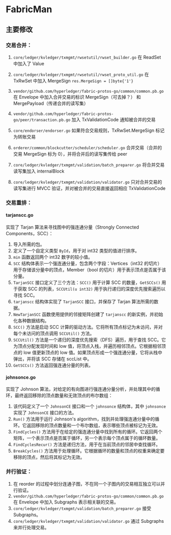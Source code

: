 # FabricMan

## 主要修改

### 交易合并：

1. `core/ledger/kvledger/txmgmt/rwsetutil/rwset_builder.go` 在 ReadSet 中加入了 Value
2. `core/ledger/kvledger/txmgmt/rwsetutil/rwset_proto_util.go` 在 TxRwSet 中加入 MergeSign `res.MergeSign = []byte{'1'}`
3. `vendor/github.com/hyperledger/fabric-protos-go/common/common.pb.go` 在 Envelope 中加入合并交易的标识 MergeSign（可去掉？） 和 MergePayload（传递合并的读写集）
4. `vendor/github.com/hyperledger/fabric-protos-go/peer/transaction.pb.go` 加入 TxValidationCode 通知被合并的交易


5. `core/endorser/endorser.go` 如果符合交易规则，TxRwSet.MergeSign 标记为转账交易
6. `orderer/common/blockcutter/scheduler/scheduler.go` 合并交易（合并的交易 MergeSign 标为 0），并将合并后的读写集传给 peer
7. `core/ledger/kvledger/txmgmt/validation/batch_preparer.go` 将合并交易读写集加入 internalBlock
8. `core/ledger/kvledger/txmgmt/validation/validator.go` 只对合并交易的读写集进行 MVCC 验证，并对被合并的交易直接返回相应 TxValidationCode
 
### 交易重排：

#### tarjanscc.go

实现了 Tarjan 算法来寻找图中的强连通分量（Strongly Connected Components，SCC）：

1. 导入所需的包。
2. 定义了一个自定义类型 `ById`，用于对 int32 类型的值进行排序。
3. `min` 函数返回两个 int32 数字的较小值。
4. `SCC` 结构体表示一个强连通分量，包含两个字段：Vertices（int32 的切片）用于存储该分量中的顶点，Member（bool 的切片）用于表示顶点是否属于该分量。
5. `TarjanSCC` 接口定义了三个方法：`SCC()` 用于计算 SCC 的数量，`GetSCCs()` 用于获取 SCC 的列表，`SCCUtil(u int32)` 用于执行递归的深度优先搜索遍历以寻找 SCC。
6. `tarjanscc` 结构体实现了 `TarjanSCC` 接口，并保存了 Tarjan 算法所需的数据。
7. `NewTarjanSCC` 函数使用提供的邻接矩阵创建了 `tarjanscc` 的新实例，并初始化各种数据结构。
8. `SCC()` 方法是启动 SCC 计算的驱动方法。它将所有顶点标记为未访问，并对每个未访问的顶点调用 `SCCUtil()` 方法。
9. `SCCUtil()` 方法是一个递归的深度优先搜索（DFS）遍历，用于查找 SCC。它为顶点分配发现时间和 low 值，将顶点入栈，并遍历相邻顶点。它根据相邻顶点的 low 值更新顶点的 low 值。如果顶点形成一个强连通分量，它将从栈中弹出，并将该 SCC 存储在 sccList 中。
10. `GetSCCs()` 方法返回强连通分量的列表。

#### johnsonce.go

实现了 Johnson 算法，对给定的有向图进行强连通分量分析，并处理其中的循环，最终返回移除的顶点数量和无效顶点的布尔数组：

1. 该代码定义了一个 `JohnsonCE` 接口和一个 `johnsonce` 结构体，其中 `johnsonce` 实现了 `JohnsonCE` 接口的方法。
2. `Run()` 方法用于运行 Johnson's algorithm，找到并处理强连通分量中的循环。它返回移除的顶点数量和一个布尔数组，表示哪些顶点被标记为无效。
3. `FindCycles()` 方法用于在给定的强连通分量中找到所有的循环。它返回两个矩阵，一个表示顶点是否属于循环，另一个表示每个顶点属于的循环数量。
4. `FindCyclesRecur()` 方法是递归方法，用于在当前顶点的邻居中查找循环。
5. `BreakCycles()` 方法用于处理循环。它根据循环的数量和顶点的权重来确定要移除的顶点，然后将其标记为无效。

### 并行验证：

1. 在 reorder 的过程中划分连通子图，不在同一个子图内的交易相互独立可以并行验证。
2. `vendor/github.com/hyperledger/fabric-protos-go/common/common.pb.go` 在 Envelope 中加入 Subgraphs 表示相关联的交易。
3. `core/ledger/kvledger/txmgmt/validation/batch_preparer.go` 接受 Subgraphs。
4. `core/ledger/kvledger/txmgmt/validation/validator.go` 通过 Subgraphs 来并行处理交易。